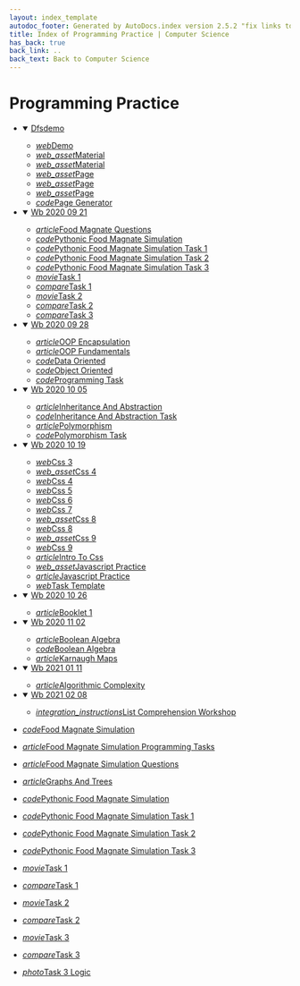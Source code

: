 ```yaml
---
layout: index_template
autodoc_footer: Generated by AutoDocs.index version 2.5.2 "fix links to documents" ⓒ Starwort, 2020
title: Index of Programming Practice | Computer Science
has_back: true
back_link: ..
back_text: Back to Computer Science
---
```


# **Programming Practice**

- <details open><summary><a href='./dfsdemo'>Dfsdemo</a></summary>

  - <a href='./dfsdemo/demo.html'><i title='HTML file' class="material-icons">web</i>Demo</a>
  - <a href='./dfsdemo/material.css'><i title='CSS file' class="material-icons">web_asset</i>Material</a>
  - <a href='./dfsdemo/material.js'><i title='JS file' class="material-icons">web_asset</i>Material</a>
  - <a href='./dfsdemo/page.css'><i title='CSS file' class="material-icons">web_asset</i>Page</a>
  - <a href='./dfsdemo/page.js'><i title='JS file' class="material-icons">web_asset</i>Page</a>
  - <a href='./dfsdemo/page.scss'><i title='SCSS file' class="material-icons">web_asset</i>Page</a>
  - <a href='./dfsdemo/page_generator.py'><i title='PY file' class="material-icons">code</i>Page Generator</a>

  </details>
- <details open><summary><a href='./wb_2020_09_21'>Wb 2020 09 21</a></summary>

  - <a href='./wb_2020_09_21/food_magnate_questions.html'><i title='MD file' class="material-icons">article</i>Food Magnate Questions</a>
  - <a href='./wb_2020_09_21/pythonic_food_magnate_simulation.py'><i title='PY file' class="material-icons">code</i>Pythonic Food Magnate Simulation</a>
  - <a href='./wb_2020_09_21/pythonic_food_magnate_simulation_task_1.py'><i title='PY file' class="material-icons">code</i>Pythonic Food Magnate Simulation Task 1</a>
  - <a href='./wb_2020_09_21/pythonic_food_magnate_simulation_task_2.py'><i title='PY file' class="material-icons">code</i>Pythonic Food Magnate Simulation Task 2</a>
  - <a href='./wb_2020_09_21/pythonic_food_magnate_simulation_task_3.py'><i title='PY file' class="material-icons">code</i>Pythonic Food Magnate Simulation Task 3</a>
  - <a href='./wb_2020_09_21/task_1.cast'><i title='CAST file' class="material-icons">movie</i>Task 1</a>
  - <a href='./wb_2020_09_21/task_1.diff'><i title='DIFF file' class="material-icons">compare</i>Task 1</a>
  - <a href='./wb_2020_09_21/task_2.cast'><i title='CAST file' class="material-icons">movie</i>Task 2</a>
  - <a href='./wb_2020_09_21/task_2.diff'><i title='DIFF file' class="material-icons">compare</i>Task 2</a>
  - <a href='./wb_2020_09_21/task_3.diff'><i title='DIFF file' class="material-icons">compare</i>Task 3</a>

  </details>
- <details open><summary><a href='./wb_2020_09_28'>Wb 2020 09 28</a></summary>

  - <a href='./wb_2020_09_28/OOP_encapsulation.html'><i title='MD file' class="material-icons">article</i>OOP Encapsulation</a>
  - <a href='./wb_2020_09_28/OOP_fundamentals.html'><i title='MD file' class="material-icons">article</i>OOP Fundamentals</a>
  - <a href='./wb_2020_09_28/data_oriented.py'><i title='PY file' class="material-icons">code</i>Data Oriented</a>
  - <a href='./wb_2020_09_28/object_oriented.py'><i title='PY file' class="material-icons">code</i>Object Oriented</a>
  - <a href='./wb_2020_09_28/programming_task.py'><i title='PY file' class="material-icons">code</i>Programming Task</a>

  </details>
- <details open><summary><a href='./wb_2020_10_05'>Wb 2020 10 05</a></summary>

  - <a href='./wb_2020_10_05/inheritance_and_abstraction.html'><i title='MD file' class="material-icons">article</i>Inheritance And Abstraction</a>
  - <a href='./wb_2020_10_05/inheritance_and_abstraction_task.py'><i title='PY file' class="material-icons">code</i>Inheritance And Abstraction Task</a>
  - <a href='./wb_2020_10_05/polymorphism.html'><i title='MD file' class="material-icons">article</i>Polymorphism</a>
  - <a href='./wb_2020_10_05/polymorphism_task.py'><i title='PY file' class="material-icons">code</i>Polymorphism Task</a>

  </details>
- <details open><summary><a href='./wb_2020_10_19'>Wb 2020 10 19</a></summary>

  - <a href='./wb_2020_10_19/css_3.html'><i title='HTML file' class="material-icons">web</i>Css 3</a>
  - <a href='./wb_2020_10_19/css_4.css'><i title='CSS file' class="material-icons">web_asset</i>Css 4</a>
  - <a href='./wb_2020_10_19/css_4.html'><i title='HTML file' class="material-icons">web</i>Css 4</a>
  - <a href='./wb_2020_10_19/css_5.html'><i title='HTML file' class="material-icons">web</i>Css 5</a>
  - <a href='./wb_2020_10_19/css_6.html'><i title='HTML file' class="material-icons">web</i>Css 6</a>
  - <a href='./wb_2020_10_19/css_7.html'><i title='HTML file' class="material-icons">web</i>Css 7</a>
  - <a href='./wb_2020_10_19/css_8.css'><i title='CSS file' class="material-icons">web_asset</i>Css 8</a>
  - <a href='./wb_2020_10_19/css_8.html'><i title='HTML file' class="material-icons">web</i>Css 8</a>
  - <a href='./wb_2020_10_19/css_9.css'><i title='CSS file' class="material-icons">web_asset</i>Css 9</a>
  - <a href='./wb_2020_10_19/css_9.html'><i title='HTML file' class="material-icons">web</i>Css 9</a>
  - <a href='./wb_2020_10_19/intro_to_css.html'><i title='MD file' class="material-icons">article</i>Intro To Css</a>
  - <a href='./wb_2020_10_19/javascript_practice.js'><i title='JS file' class="material-icons">web_asset</i>Javascript Practice</a>
  - <a href='./wb_2020_10_19/javascript_practice.html'><i title='MD file' class="material-icons">article</i>Javascript Practice</a>
  - <a href='./wb_2020_10_19/task_template.html'><i title='HTML file' class="material-icons">web</i>Task Template</a>

  </details>
- <details open><summary><a href='./wb_2020_10_26'>Wb 2020 10 26</a></summary>

  - <a href='./wb_2020_10_26/booklet_1.html'><i title='MD file' class="material-icons">article</i>Booklet 1</a>

  </details>
- <details open><summary><a href='./wb_2020_11_02'>Wb 2020 11 02</a></summary>

  - <a href='./wb_2020_11_02/boolean_algebra.html'><i title='MD file' class="material-icons">article</i>Boolean Algebra</a>
  - <a href='./wb_2020_11_02/boolean_algebra.py'><i title='PY file' class="material-icons">code</i>Boolean Algebra</a>
  - <a href='./wb_2020_11_02/karnaugh_maps.html'><i title='MD file' class="material-icons">article</i>Karnaugh Maps</a>

  </details>
- <details open><summary><a href='./wb_2021_01_11'>Wb 2021 01 11</a></summary>

  - <a href='./wb_2021_01_11/algorithmic_complexity.html'><i title='MD file' class="material-icons">article</i>Algorithmic Complexity</a>

  </details>
- <details open><summary><a href='./wb_2021_02_08'>Wb 2021 02 08</a></summary>

  - <a href='./wb_2021_02_08/list_comprehension_workshop.ipynb'><i title='IPYNB file' class="material-icons">integration_instructions</i>List Comprehension Workshop</a>

  </details>
- <a href='./food_magnate_simulation.py'><i title='PY file' class="material-icons">code</i>Food Magnate Simulation</a>
- <a href='./food_magnate_simulation_programming_tasks.html'><i title='MD file' class="material-icons">article</i>Food Magnate Simulation Programming Tasks</a>
- <a href='./food_magnate_simulation_questions.html'><i title='MD file' class="material-icons">article</i>Food Magnate Simulation Questions</a>
- <a href='./graphs_and_trees.html'><i title='MD file' class="material-icons">article</i>Graphs And Trees</a>
- <a href='./pythonic_food_magnate_simulation.py'><i title='PY file' class="material-icons">code</i>Pythonic Food Magnate Simulation</a>
- <a href='./pythonic_food_magnate_simulation_task_1.py'><i title='PY file' class="material-icons">code</i>Pythonic Food Magnate Simulation Task 1</a>
- <a href='./pythonic_food_magnate_simulation_task_2.py'><i title='PY file' class="material-icons">code</i>Pythonic Food Magnate Simulation Task 2</a>
- <a href='./pythonic_food_magnate_simulation_task_3.py'><i title='PY file' class="material-icons">code</i>Pythonic Food Magnate Simulation Task 3</a>
- <a href='./task_1.cast'><i title='CAST file' class="material-icons">movie</i>Task 1</a>
- <a href='./task_1.diff'><i title='DIFF file' class="material-icons">compare</i>Task 1</a>
- <a href='./task_2.cast'><i title='CAST file' class="material-icons">movie</i>Task 2</a>
- <a href='./task_2.diff'><i title='DIFF file' class="material-icons">compare</i>Task 2</a>
- <a href='./task_3.cast'><i title='CAST file' class="material-icons">movie</i>Task 3</a>
- <a href='./task_3.diff'><i title='DIFF file' class="material-icons">compare</i>Task 3</a>
- <a href='./task_3_logic.png'><i title='PNG file' class="material-icons">photo</i>Task 3 Logic</a>

